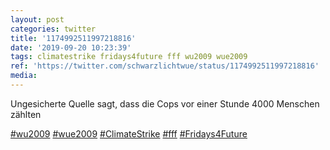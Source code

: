 ```yaml
---
layout: post
categories: twitter
title: '1174992511997218816'
date: '2019-09-20 10:23:39'
tags: climatestrike fridays4future fff wu2009 wue2009
ref: 'https://twitter.com/schwarzlichtwue/status/1174992511997218816'
media:
---
```

Ungesicherte Quelle sagt, dass die Cops vor einer Stunde 4000 Menschen zählten

[#wu2009](/t/wu2009) [#wue2009](/t/wue2009) [#ClimateStrike](/t/climatestrike) [#fff](/t/fff) [#Fridays4Future](/t/fridays4future) 